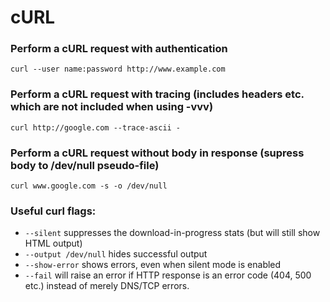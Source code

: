 # cURL

### Perform a cURL request with authentication
`curl --user name:password http://www.example.com`

### Perform a cURL request with tracing (includes headers etc. which are not included when using -vvv)
`curl http://google.com --trace-ascii -`

### Perform a cURL request without body in response (supress body to /dev/null pseudo-file)
`curl www.google.com -s -o /dev/null`

### Useful curl flags:
* `--silent` suppresses the download-in-progress stats (but will still show HTML output)
* `--output /dev/null` hides successful output
* `--show-error` shows errors, even when silent mode is enabled
* `--fail` will raise an error if HTTP response is an error code (404, 500 etc.) instead of merely DNS/TCP errors.

